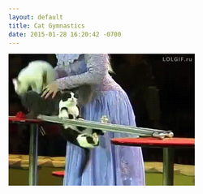 ```yaml
---
layout: default
title: Cat Gymnastics
date: 2015-01-28 16:20:42 -0700
---
```


![gymnastics.gif](https://raw.githubusercontent.com/33b5e5/33b5e5.github.io/master/_images/gymnastics.gif)
